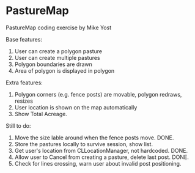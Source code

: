 # PastureMap
PastureMap coding exercise by Mike Yost

Base features:
1. User can create a polygon pasture
2. User can create multiple pastures
3. Polygon boundaries are drawn
4. Area of polygon is displayed in polygon

Extra features:
1. Polygon corners (e.g. fence posts) are movable, polygon redraws, resizes
2. User location is shown on the map automatically
3. Show Total Acreage.

Still to do:
1. Move the size lable around when the fence posts move. DONE.
2. Store the pastures locally to survive session, show list.
3. Get user's location from CLLocationManager, not hardcoded. DONE.
4. Allow user to Cancel from creating a pasture, delete last post. DONE.
5. Check for lines crossing, warn user about invalid post positioning.
